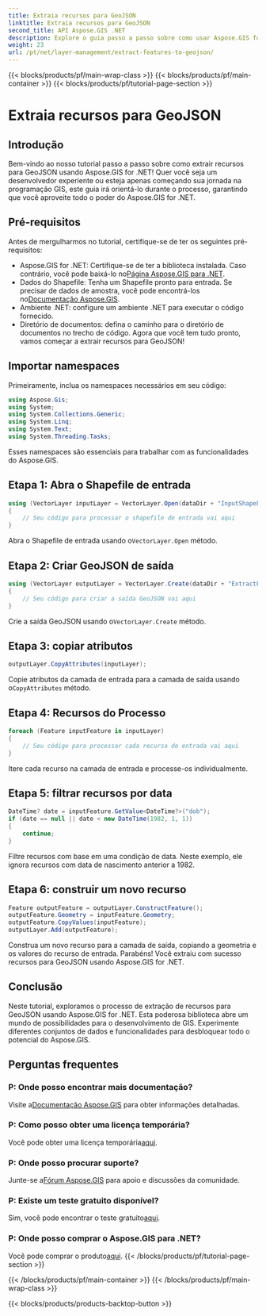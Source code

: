 ```yaml
---
title: Extraia recursos para GeoJSON
linktitle: Extraia recursos para GeoJSON
second_title: API Aspose.GIS .NET
description: Explore o guia passo a passo sobre como usar Aspose.GIS for .NET para extrair recursos para GeoJSON. Aproveite o poder do GIS com facilidade! #Aspose #GIS
weight: 23
url: /pt/net/layer-management/extract-features-to-geojson/
---
```


{{< blocks/products/pf/main-wrap-class >}}
{{< blocks/products/pf/main-container >}}
{{< blocks/products/pf/tutorial-page-section >}}

# Extraia recursos para GeoJSON

## Introdução
Bem-vindo ao nosso tutorial passo a passo sobre como extrair recursos para GeoJSON usando Aspose.GIS for .NET! Quer você seja um desenvolvedor experiente ou esteja apenas começando sua jornada na programação GIS, este guia irá orientá-lo durante o processo, garantindo que você aproveite todo o poder do Aspose.GIS for .NET.
## Pré-requisitos
Antes de mergulharmos no tutorial, certifique-se de ter os seguintes pré-requisitos:
-  Aspose.GIS for .NET: Certifique-se de ter a biblioteca instalada. Caso contrário, você pode baixá-lo no[Página Aspose.GIS para .NET](https://releases.aspose.com/gis/net/).
-  Dados do Shapefile: Tenha um Shapefile pronto para entrada. Se precisar de dados de amostra, você pode encontrá-los no[Documentação Aspose.GIS](https://reference.aspose.com/gis/net/).
- Ambiente .NET: configure um ambiente .NET para executar o código fornecido.
- Diretório de documentos: defina o caminho para o diretório de documentos no trecho de código.
Agora que você tem tudo pronto, vamos começar a extrair recursos para GeoJSON!
## Importar namespaces
Primeiramente, inclua os namespaces necessários em seu código:
```csharp
using Aspose.Gis;
using System;
using System.Collections.Generic;
using System.Linq;
using System.Text;
using System.Threading.Tasks;
```
Esses namespaces são essenciais para trabalhar com as funcionalidades do Aspose.GIS.
## Etapa 1: Abra o Shapefile de entrada
```csharp
using (VectorLayer inputLayer = VectorLayer.Open(dataDir + "InputShapeFile.shp", Drivers.Shapefile))
{
    // Seu código para processar o shapefile de entrada vai aqui
}
```
 Abra o Shapefile de entrada usando o`VectorLayer.Open` método.
## Etapa 2: Criar GeoJSON de saída
```csharp
using (VectorLayer outputLayer = VectorLayer.Create(dataDir + "ExtractFeaturesFromShapeFileToGeoJSON_out.json", Drivers.GeoJson))
{
    // Seu código para criar a saída GeoJSON vai aqui
}
```
 Crie a saída GeoJSON usando o`VectorLayer.Create` método.
## Etapa 3: copiar atributos
```csharp
outputLayer.CopyAttributes(inputLayer);
```
 Copie atributos da camada de entrada para a camada de saída usando o`CopyAttributes` método.
## Etapa 4: Recursos do Processo
```csharp
foreach (Feature inputFeature in inputLayer)
{
    // Seu código para processar cada recurso de entrada vai aqui
}
```
Itere cada recurso na camada de entrada e processe-os individualmente.
## Etapa 5: filtrar recursos por data
```csharp
DateTime? date = inputFeature.GetValue<DateTime?>("dob");
if (date == null || date < new DateTime(1982, 1, 1))
{
    continue;
}
```
Filtre recursos com base em uma condição de data. Neste exemplo, ele ignora recursos com data de nascimento anterior a 1982.
## Etapa 6: construir um novo recurso
```csharp
Feature outputFeature = outputLayer.ConstructFeature();
outputFeature.Geometry = inputFeature.Geometry;
outputFeature.CopyValues(inputFeature);
outputLayer.Add(outputFeature);
```
Construa um novo recurso para a camada de saída, copiando a geometria e os valores do recurso de entrada.
Parabéns! Você extraiu com sucesso recursos para GeoJSON usando Aspose.GIS for .NET.
## Conclusão
Neste tutorial, exploramos o processo de extração de recursos para GeoJSON usando Aspose.GIS for .NET. Esta poderosa biblioteca abre um mundo de possibilidades para o desenvolvimento de GIS. Experimente diferentes conjuntos de dados e funcionalidades para desbloquear todo o potencial do Aspose.GIS.
## Perguntas frequentes
### P: Onde posso encontrar mais documentação?
 Visite a[Documentação Aspose.GIS](https://reference.aspose.com/gis/net/) para obter informações detalhadas.
### P: Como posso obter uma licença temporária?
 Você pode obter uma licença temporária[aqui](https://purchase.aspose.com/temporary-license/).
### P: Onde posso procurar suporte?
 Junte-se a[Fórum Aspose.GIS](https://forum.aspose.com/c/gis/33) para apoio e discussões da comunidade.
### P: Existe um teste gratuito disponível?
 Sim, você pode encontrar o teste gratuito[aqui](https://releases.aspose.com/).
### P: Onde posso comprar o Aspose.GIS para .NET?
 Você pode comprar o produto[aqui](https://purchase.aspose.com/buy).
{{< /blocks/products/pf/tutorial-page-section >}}

{{< /blocks/products/pf/main-container >}}
{{< /blocks/products/pf/main-wrap-class >}}

{{< blocks/products/products-backtop-button >}}
